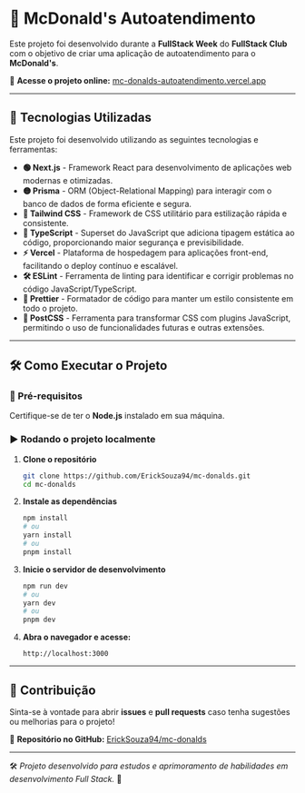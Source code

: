 # 🍔 McDonald's Autoatendimento

Este projeto foi desenvolvido durante a **FullStack Week** do **FullStack Club** com o objetivo de criar uma aplicação de autoatendimento para o **McDonald's**.

🔗 **Acesse o projeto online:** [mc-donalds-autoatendimento.vercel.app](https://mc-donalds-autoatendimento.vercel.app/mc-donalds)

---

## 🚀 Tecnologias Utilizadas

Este projeto foi desenvolvido utilizando as seguintes tecnologias e ferramentas:

- **🟢 Next.js** - Framework React para desenvolvimento de aplicações web modernas e otimizadas.
- **🟡 Prisma** - ORM (Object-Relational Mapping) para interagir com o banco de dados de forma eficiente e segura.
- **🔵 Tailwind CSS** - Framework de CSS utilitário para estilização rápida e consistente.
- **🔷 TypeScript** - Superset do JavaScript que adiciona tipagem estática ao código, proporcionando maior segurança e previsibilidade.
- **⚡ Vercel** - Plataforma de hospedagem para aplicações front-end, facilitando o deploy contínuo e escalável.
- **🛠️ ESLint** - Ferramenta de linting para identificar e corrigir problemas no código JavaScript/TypeScript.
- **🎨 Prettier** - Formatador de código para manter um estilo consistente em todo o projeto.
- **📝 PostCSS** - Ferramenta para transformar CSS com plugins JavaScript, permitindo o uso de funcionalidades futuras e outras extensões.

---

## 🛠️ Como Executar o Projeto

### 📌 Pré-requisitos
Certifique-se de ter o **Node.js** instalado em sua máquina.

### ▶️ Rodando o projeto localmente

1. **Clone o repositório**
   ```bash
   git clone https://github.com/ErickSouza94/mc-donalds.git
   cd mc-donalds
   ```

2. **Instale as dependências**
   ```bash
   npm install
   # ou
   yarn install
   # ou
   pnpm install
   ```

3. **Inicie o servidor de desenvolvimento**
   ```bash
   npm run dev
   # ou
   yarn dev
   # ou
   pnpm dev
   ```

4. **Abra o navegador e acesse:**
   ```
   http://localhost:3000
   ```

---

## 🤝 Contribuição

Sinta-se à vontade para abrir **issues** e **pull requests** caso tenha sugestões ou melhorias para o projeto!

🔗 **Repositório no GitHub:** [ErickSouza94/mc-donalds](https://github.com/ErickSouza94/mc-donalds)

---

🛠️ *Projeto desenvolvido para estudos e aprimoramento de habilidades em desenvolvimento Full Stack.* 🚀
